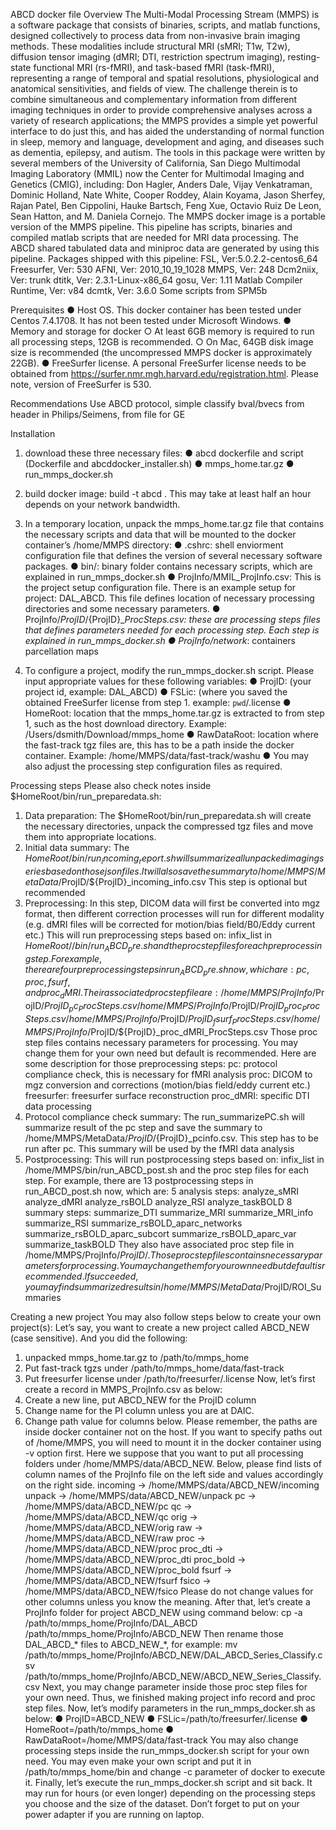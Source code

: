 ABCD docker file
Overview
The Multi-Modal Processing Stream (MMPS) is a software package that consists of binaries, scripts, and
matlab functions, designed collectively to process data from non-invasive brain imaging methods. These
modalities include structural MRI (sMRI; T1w, T2w), diffusion tensor imaging (dMRI; DTI, restriction spectrum
imaging), resting-state functional MRI (rs-fMRI), and task-based fMRI (task-fMRI), representing a range of
temporal and spatial resolutions, physiological and anatomical sensitivities, and fields of view. The challenge
therein is to combine simultaneous and complementary information from different imaging techniques in order
to provide comprehensive analyses across a variety of research applications; the MMPS provides a simple
yet powerful interface to do just this, and has aided the understanding of normal function in sleep, memory
and language, development and aging, and diseases such as dementia, epilepsy, and autism.
The tools in this package were written by several members of the University of California, San Diego
Multimodal Imaging Laboratory (MMIL) now the Center for Multimodal Imaging and Genetics (CMIG),
including: Don Hagler, Anders Dale, Vijay Venkatraman, Dominic Holland, Nate White, Cooper Roddey, Alain
Koyama, Jason Sherfey, Rajan Patel, Ben Cippolini, Hauke Bartsch, Feng Xue, Octavio Ruiz De Leon, Sean
Hatton, and M. Daniela Cornejo.
The MMPS docker image is a portable version of the MMPS pipeline. This pipeline has scripts, binaries and
compiled matlab scripts that are needed for MRI data processing. The ABCD shared tabulated data and
miniproc data are generated by using this pipeline.
Packages shipped with this pipeline:
FSL, Ver:5.0.2.2-centos6_64
Freesurfer, Ver: 530
AFNI, Ver: 2010_10_19_1028
MMPS, Ver: 248
Dcm2niix, Ver: trunk
dtitk, Ver: 2.3.1-Linux-x86_64
gosu, Ver: 1.11
Matlab Compiler Runtime, Ver: v84
dcmtk, Ver: 3.6.0
Some scripts from SPM5b

Prerequisites
● Host OS. This docker container has been tested under Centos 7.4.1708. It has not been tested under Microsoft Windows.
● Memory and storage for docker
○ At least 6GB memory is required to run all processing steps, 12GB is recommended.
○ On Mac, 64GB disk image size is recommended (the uncompressed MMPS docker is
approximately 22GB).
● FreeSurfer license. A personal FreeSurfer license needs to be obtained from
https://surfer.nmr.mgh.harvard.edu/registration.html. Please note, version of FreeSurfer is 530.

Recommendations
Use ABCD protocol, simple classify
bval/bvecs from header in Philips/Seimens, from file for GE

Installation
1. download these three necessary files:
● abcd dockerfile and script (Dockerfile and abcddocker_installer.sh)
● mmps_home.tar.gz
● run_mmps_docker.sh

2. build docker image:
  build -t abcd .
  This may take at least half an hour depends on your network bandwidth.
3. In a temporary location, unpack the mmps_home.tar.gz file that contains the necessary scripts and
data that will be mounted to the docker container’s /home/MMPS directory:
● .cshrc: shell enviorment configuration file that defines the version of several necessary
software packages.
● bin/: binary folder contains necessary scripts, which are explained in run_mmps_docker.sh
● ProjInfo/MMIL_ProjInfo.csv: This is the project setup configuration file. There is an example
setup for project: DAL_ABCD. This file defines location of necessary processing
directories and some necessary parameters.
● ProjInfo/$ProjID/${ProjID}_*_ProcSteps.csv: these are processing steps files that defines
parameters needed for each processing step. Each step is explained in run_mmps_docker.sh
● ProjInfo/network_*: containers parcellation maps
5. To configure a project, modify the run_mmps_docker.sh script. Please input appropriate values for
these following variables:
● ProjID: (your project id, example: DAL_ABCD)
● FSLic: (where you saved the obtained FreeSurfer license from step 1. example: `pwd`/.license
● HomeRoot: location that the mmps_home.tar.gz is extracted to from step 1, such as the host
download directory. Example: /Users/dsmith/Download/mmps_home
● RawDataRoot: location where the fast-track tgz files are, this has to be a path inside the
docker container. Example: /home/MMPS/data/fast-track/washu
● You may also adjust the processing step configuration files as required.

Processing steps
Please also check notes inside $HomeRoot/bin/run_preparedata.sh:
1. Data preparation:
The $HomeRoot/bin/run_preparedata.sh will create the necessary directories, unpack the compressed tgz
files and move them into appropriate locations.
2. Initial data summary:
The $HomeRoot/bin/run_incoming_report.sh will summarize all unpacked imaging series based on those
json files. It will also save the summary to /home/MMPS/MetaData/$ProjID/${ProjID}_incoming_info.csv
This step is optional but recommended
3. Preprocessing:
In this step, DICOM data will first be converted into mgz format, then different correction processes will run for
different modality (e.g. dMRI files will be corrected for motion/bias field/B0/Eddy current etc.)
This will run preprocessing steps based on:
infix_list in $HomeRoot//bin/run_ABCD_pre.sh
and the proc step files for each preprocessing step.
For example, there are four preprocessing steps in run_ABCD_pre.sh now, which are: pc, proc, fsurf, and
proc_dMRI. Their associated proc step file are:
/home/MMPS/ProjInfo/$ProjID/${ProjID}_pc_ProcSteps.csv
/home/MMPS/ProjInfo/$ProjID/${ProjID}_proc_ProcSteps.csv
/home/MMPS/ProjInfo/$ProjID/${ProjID}_fsurf_ProcSteps.csv
/home/MMPS/ProjInfo/$ProjID/${ProjID}_proc_dMRI_ProcSteps.csv
Those proc step files contains necessary parameters for processing. You may change them for your own
need but default is recommended. Here are some description for those preprocessing steps:
pc: protocol compliance check, this is necessary for fMRI analysis
proc: DICOM to mgz conversion and corrections (motion/bias field/eddy current etc.)
freesurfer: freesurfer surface reconstruction
proc_dMRI: specific DTI data processing
4. Protocol compliance check summary:
The run_summarizePC.sh will summarize result of the pc step and save the summary to
/home/MMPS/MetaData/$ProjID/${ProjID}_pcinfo.csv. This step has to be run after pc. This summary will be
used by the fMRI data analysis
5. Postprocessing:
This will run postprocessing steps based on:
infix_list in /home/MMPS/bin/run_ABCD_post.sh
and the proc step files for each step.
For example, there are 13 postprocessing steps in run_ABCD_post.sh now, which are:
5 analysis steps:
analyze_sMRI analyze_dMRI analyze_rsBOLD analyze_RSI analyze_taskBOLD
8 summary steps:
summarize_DTI summarize_MRI summarize_MRI_info summarize_RSI
summarize_rsBOLD_aparc_networks summarize_rsBOLD_aparc_subcort
summarize_rsBOLD_aparc_var
summarize_taskBOLD
They also have associated proc step file in /home/MMPS/ProjInfo/$ProjID/. Those proc step files contains
necessary parameters for processing. You may change them for your own need but default is recommended.
If succeeded, you may find summarized results in
/home/MMPS/MetaData/$ProjID/ROI_Summaries

Creating a new project
You may also follow steps below to create your own project(s):
Let’s say, you want to create a new project called ABCD_NEW (case sensitive). And you did the following:
1. unpacked mmps_home.tar.gz to /path/to/mmps_home
2. Put fast-track tgzs under /path/to/mmps_home/data/fast-track
3. Put freesurfer license under /path/to/freesurfer/.license
Now, let’s first create a record in MMPS_ProjInfo.csv as below:
1. Create a new line, put ABCD_NEW for the ProjID column
2. Change name for the PI column unless you are at DAIC.
3. Change path value for columns below. Please remember, the paths are inside docker container not
on the host. If you want to specify paths out of /home/MMPS, you will need to mount it in the docker
container using -v option first. Here we suppose that you want to put all processing folders under
/home/MMPS/data/ABCD_NEW. Below, please find lists of column names of the ProjInfo file on the
left side and values accordingly on the right side.
incoming → /home/MMPS/data/ABCD_NEW/incoming
unpack → /home/MMPS/data/ABCD_NEW/unpack
pc → /home/MMPS/data/ABCD_NEW/pc
qc → /home/MMPS/data/ABCD_NEW/qc
orig → /home/MMPS/data/ABCD_NEW/orig
raw → /home/MMPS/data/ABCD_NEW/raw
proc → /home/MMPS/data/ABCD_NEW/proc
proc_dti → /home/MMPS/data/ABCD_NEW/proc_dti
proc_bold → /home/MMPS/data/ABCD_NEW/proc_bold
fsurf → /home/MMPS/data/ABCD_NEW/fsurf
fsico → /home/MMPS/data/ABCD_NEW/fsico
Please do not change values for other columns unless you know the meaning.
After that, let’s create a ProjInfo folder for project ABCD_NEW using command below:
cp -a /path/to/mmps_home/ProjInfo/DAL_ABCD
/path/to/mmps_home/ProjInfo/ABCD_NEW
Then rename those DAL_ABCD_* files to ABCD_NEW_*, for example:
mv /path/to/mmps_home/ProjInfo/ABCD_NEW/DAL_ABCD_Series_Classify.csv
/path/to/mmps_home/ProjInfo/ABCD_NEW/ABCD_NEW_Series_Classify.csv
Next, you may change parameter inside those proc step files for your own need.
Thus, we finished making project info record and proc step files. Now, let’s modify parameters in the
run_mmps_docker.sh as below:
● ProjID=ABCD_NEW
● FSLic=/path/to/freesurfer/.license
● HomeRoot=/path/to/mmps_home
● RawDataRoot=/home/MMPS/data/fast-track
You may also change processing steps inside the run_mmps_docker.sh script for your own need. You may
even make your own script and put it in /path/to/mmps_home/bin and change -c parameter of docker to
execute it.
Finally, let’s execute the run_mmps_docker.sh script and sit back. It may run for hours (or even longer)
depending on the processing steps you choose and the size of the dataset. Don’t forget to put on your power
adapter if you are running on laptop.
